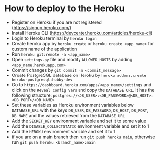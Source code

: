 # How to deploy to the Heroku
- Register on Heroku if you are not registered (https://signup.heroku.com/)
- Install Heroku CLI (https://devcenter.heroku.com/articles/heroku-cli)
- Login to Heroku terminal by ```heroku login```
- Create heroku app by ```heroku create``` or ```heroku create <app_name>``` for custom name of the application
- Run ```heroku git:remote -a <app_name>```
- Open ```settings.py``` file and modify ```ALLOWED_HOSTS``` by adding ```<app_name.herokuapp.com>```
- Commit changes by ```git commit -m <commit_message>```
- Create PostgreSQL database on Heroku by ```heroku addons:create heroku-postgresql:hobby-dev```
- Go to ```https://dashboard.heroku.com/apps/<app_name>/settings``` and click on the ```Reveal Config Vars``` and copy 
  the ```DATABASE URL```. It has the following structure: 
  ```postgres://<DB_USER>:<DB_PASSWORD>@<DB_HOST>:<DB_PORT>/<DB_NAME>```
- Set these variables as Heroku environment variables below ```DATABASE_URL``` with the keys ```DB_USER```,
  ```DB_PASSWORD```, ```DB_HOST```, ```DB_PORT```, ```DB_NAME``` and the values retrieved from the ```DATABASE_URL```
- Add the ```SECRET_KEY``` environment variable and set it to some value
- Add the ```DISABLE_COLLECTSTATIC``` environment variable and set it to 1
- Add the ```HEROKU``` environment variable and set it to 1
- if you are on a main branch then run ```git push heroku main```, otherwise run 
  ```git push heroku <branch_name>:main```
